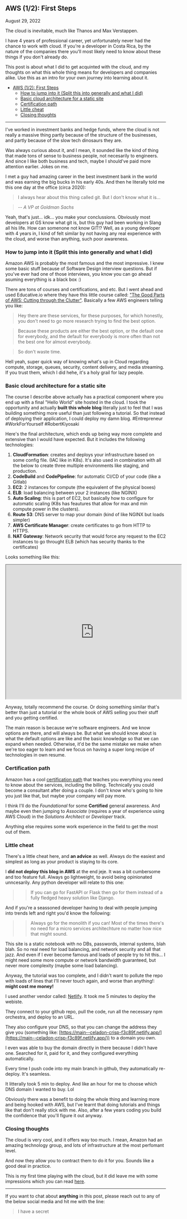 ## AWS (1/2): First Steps

August 29, 2022

The cloud is inevitable, much like Thanos and Max Verstappen. 

I have 4 years of professional career, yet unfortunately never had the chance to work with cloud. If you're a developer in Costa Rica, by the nature of the companies there you'll most likely need to know about these things if you don't already do. 

This post is about what I did to get acquinted with the cloud, and my thoughts on what this whole thing means for developers and companies alike. Use this as an intro for your own journey into learning about it.


- [AWS (1/2): First Steps](#aws-12-first-steps)
  - [How to jump into it (Split this into generally and what I did)](#how-to-jump-into-it-split-this-into-generally-and-what-i-did)
  - [Basic cloud architecture for a static site](#basic-cloud-architecture-for-a-static-site)
  - [Certification path](#certification-path)
  - [Little cheat](#little-cheat)
  - [Closing thoughts](#closing-thoughts)

---

I've worked in investment banks and hedge funds, where the cloud is not really a massive thing partly because of the structure of the businesses, and partly because of the slow tech dinosaurs they are.

Was always curious about it, and I mean, it sounded like the kind of thing that made tons of sense to business people, not necesarily to engineers. And since I like both business and tech, maybe I should've paid more attention earlier. Jokes on me.

I met a guy had amazing career in the best investment bank in the world and was earning the big bucks in his early 40s. And then he literally told me this one day at the office (circa 2020): 

> I always hear about this thing called git. But I don't know what it is...

> --<cite> A VP at Goldman Sachs</cite>

Yeah, that's just... idk... you make your conclussions. Obviously most developers at GS know what git is, but this guy had been working in Slang all his life. How can somenone not know GIT!? Well, as a young developer with 4 years in, I kind of felt similar by not having any real experience with the cloud, and worse than anything, such poor awareness.

### How to jump into it (Split this into generally and what I did)

Amazon AWS is probably the most famous and the most impressive. I knew some basic stuff because of Software Design interview questions. But if you've ever had one of those interviews, you know you can go ahead asuming everything is a black box :) 

There are tons of courses and certifications, and etc. But I went ahead and used Educative.io where they have this little course called: ["The Good Parts of AWS: Cutting through the Clutter"](https://www.educative.io/courses/good-parts-of-aws). Basically a few AWS engineers telling you like: 

>Hey there are these services, for these purposes, for which honestly, you don't need to go more research trying to find the best option.

>Because these products are either the best option, or the default one for everybody, and the default for everybody is more often than not the best one for almost everybody. 

>So don't waste time.

Hell yeah, super quick way of knowing what's up in Cloud regarding compute, storage, queues, security, content delivery, and media streaming. If you trust them, which I did hehe, it's a holy grail for lazy people.


### Basic cloud architecture for a static site

The course I describe above actually has a practical component where you end up with a final "Hello World" site hosted in the cloud. I took the opportunity and actually **built this whole blog** literally just to feel that I was building something more useful than just following a tutorial. So that instead of deploying their application, I could deploy my damn blog. #Entrepreneur #WorkForYourself #RobertKiyosaki 

Here's the final architecture, which ends up being way more complete and extensive than I would have expected. But it includes the following technologies:

1. **CloudFormation**: creates and deploys your infrastructure based on some config file. (IAC like in K8s). It's also used in combination with all the below to create three multiple environments like staging, and production.
2. **CodeBuild** and **CodePipeline**: for automatic CI/CD of your code (like a Gitlab)
3. **EC2**: 2 instances for compute (the equivalent of the physical boxes)
4. **ELB**: load balancing between your 2 instances (like NGINX)
5. **Auto Scaling**: this is part of EC2, but basically how to configure for automatic scaling (K8s has feautures that allow for max and min compute power in the clusters).
6. **Route 53**: DNS server to map your domain (kind of like NGINX but loads simpler)
7. **AWS Certificate Manager**: create certificates to go from HTTP to HTTPS. 
8. **NAT Gateway**: Network security that would force any request to the EC2 instances to go throught ELB (which has security thanks to the certificates)

Looks something like this:

<iframe src="https://drive.google.com/file/d/143eB6vU6l2luxY4Pa12HAlUjf7nkcjDF/preview" width="550" height="420" allow="autoplay"></iframe>

Anyway, totally recommend the course. Or doing something similar that's better than just a tutorial or the whole book of AWS selling you their stuff and you getting certified.

The main reason is because we're software engineers. And we know options are there, and will always be. But what we should know about is what the default options are like and the basic knowledge so that we can expand when needed. Otherwise, it'd be the same mistake we make when we're too eager to learn and we focus on having a super long recipe of technologies in own resume.

### Certification path

Amazon has a cool [certification path](https://aws.amazon.com/certification/?trk=dc557659-52ab-4a28-b2b8-0b1fb90235db&sc_channel=ps&sc_campaign=acquisition&sc_medium=GC-TC-DIG-P|PS-GO|Brand|Desktop|AW|Training%20and%20Certification|Certification|UKIR|EN|Text|xx|SEM|PMO21-12347&s_kwcid=AL!4422!3!465713397254!e!!g!!aws%20certification%20path&ef_id=EAIaIQobChMI37GVgN37-QIVtoBQBh1SnQ8xEAAYASAAEgILb_D_BwE:G:s&s_kwcid=AL!4422!3!465713397254!e!!g!!aws%20certification%20path) that teaches you everything you need to know about the services, including the billing. Technically you could become a consultant after doing a couple. I don't know who's going to hire you just like that, but maybe your company will pay more. 

I think I'll do the *Foundational* for some **Certified** general awareness. And maybe even then jumping to *Associate* (requires a year of experience using AWS Cloud) in the *Solutions Architect* or *Developer* track.

Anything else requires some work experience in the field to get the most out of them.

### Little cheat

There's a little cheat here, and **an advice** as well. Always do the easiest and simplest as long as your product is staying to its core. 

I **did not deploy this blog in AWS** at the end jeje. It was a bit cumbersome and too feature full. Always go lightweight, to avoid being opinionated unncesarily. Any python developer will relate to this one: 

>> If you can go for FastAPI or Flask then go for them instead of a fully fledged heavy solution like Django. 

And if you're a seassoned developer having to deal with people jumping into trends left and right you'd know the following:

>> Always go for the monolith if you can! Most of the times there's no need for a micro services architechture no matter how nice that might sound.

This site is a static notebook with no DBs, passwords, internal systems, blah blah. So no real need for load balancing, and network security and all that jazz. And even if I ever become famous and loads of people try to hit this... I might need some more compute or network bandwidth guaranteed, but never more complexity (maybe some load balancing). 

Anyway, the tutorial was too complete, and I didn't want to pollute the repo with loads of lines that I'll never touch again, and worse than anything!: **might cost me money!**

I used another vendor called: [Netlify](https://app.netlify.com/). It took me 5 minutes to deploy the webiste. 

They connect to your github repo, pull the code, run all the necessary npm orchestra, and deploy to an URL.

They also configure your DNS, so that you can change the address they give you (something like: [https://main--celadon-crisp-f3c89f.netlify.app/](https://main--celadon-crisp-f3c89f.netlify.app/)) to a domain you own. 

I even was able to buy the domain directly in there because I didn't have one. Searched for it, paid for it, and they configured everything automatically. 

Every time I push code into my main branch in github, they automatically re-deploy. It's seamless.

It litterally took 5 min to deploy. And like an hour for me to choose which DNS domain I wanted to buy. Lol

Obviously there was a benefit to doing the whole thing and learning more and being hooked with AWS, but I've learnt that doing tutorials and things like that don't really stick with me. Also, after a few years coding you build the confidence that you'll figure it out anyway. 

### Closing thoughts

The cloud is very cool, and it offers way too much. I mean, Amazon had an amazing technology group, and lots of infrastructure at the most perfomant level.

And now they allow you to contract them to do it for you. Sounds like a good deal in practice. 

This is my first time playing with the cloud, but it did leave me with some impressions which you can read [here](/blog?post=aws-first-insights).

___


If you want to chat about **anything** in this post, please reach out to any of the below social media and hit me with the line:
 
 > I have a secret